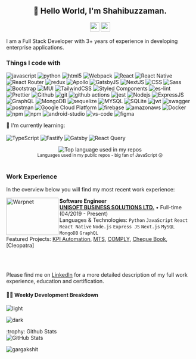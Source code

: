 <h2 align="center">👋 Hello World, I'm Shahibuzzaman.</h2>



<p align="center"><a href="https://www.twitter.com/shahibuzzaman"><img src="https://img.shields.io/badge/twitter-%231DA1F2.svg?&style=for-the-badge&logo=twitter&logoColor=white" height=25></a> <a href="https://www.linkedin.com/in/shahibuzzaman"><img src="https://img.shields.io/badge/linkedin-%230077B5.svg?&style=for-the-badge&logo=linkedin&logoColor=white" height=25></a>   </p>


I am a Full Stack Developer with 3+ years of experience in developing enterprise applications.

<h3>Things I code with</h3>
<p>
    <img alt="javascript" src="https://img.shields.io/badge/JavaScript-323330?style=flat-squar&logo=javascript&logoColor=F7DF1E" />
    <img alt="python" src="https://img.shields.io/badge/python-3670A0?style=flat-square&logo=python&logoColor=ffdd54" />
    <img alt="html5" src="https://img.shields.io/badge/-HTML5-E34F26?style=flat-square&logo=html5&logoColor=white" />
    <img alt="Webpack" src="https://img.shields.io/badge/webpack-%238DD6F9.svg?style=flat-square&logo=webpack&logoColor=black" /> 
    <img alt="React" src="https://img.shields.io/badge/react-%2320232a.svg?style=flat-square&logo=react&logoColor=%2361DAFB" />
    <img alt="React Native" src="https://img.shields.io/badge/React_Native-20232A?style=flat-square&logo=react&logoColor=61DAFB" />
    <img alt="React Router" src="https://img.shields.io/badge/React_Router-CA4245?style=flat-square&logo=react-router&logoColor=white" />
    <img alt="redux" src="https://img.shields.io/badge/-Redux-764ABC?style=flat-square&logo=redux&logoColor=white" />
    <img alt="Apollo" src="https://img.shields.io/badge/-Apollo%20GraphQL-311C87?style=flat-square&logo=apollo-graphql&logoColor=white" />
    <img alt="GatsbyJS" src="https://img.shields.io/badge/Gatsby-663399?style=flat-square&logo=gatsby&logoColor=white" />
    <img alt="NextJS" src="https://img.shields.io/badge/Next-black?style=flat-square&logo=next.js&logoColor=white" />
    <img alt="CSS" src="https://img.shields.io/badge/CSS3-1572B6?style=flat-square&logo=css3&logoColor=white" />
    <img alt="Sass" src="https://img.shields.io/badge/-Sass-CC6699?style=flat-square&logo=sass&logoColor=white" />
    <img alt="Bootstrap" src="https://img.shields.io/badge/Bootstrap-563D7C?style=flat-square&logo=bootstrap&logoColor=white" />
    <img alt="MUI" src="https://img.shields.io/badge/MUI-%230081CB.svg?style=flat-square&logo=mui&logoColor=white" />
    <img alt="TailwindCSS" src="https://img.shields.io/badge/Tailwind_CSS-38B2AC?style=flat-square&logo=tailwind-css&logoColor=white" />
    <img alt="Styled Components" src="https://img.shields.io/badge/-Styled_Components-db7092?style=flat-square&logo=styled-components&logoColor=white" />
    <img alt="es-lint" src="https://img.shields.io/badge/ESLint-4B3263?style=flat-square&logo=eslint&logoColor=white" />
    <img alt="Prettier" src="https://img.shields.io/badge/-Prettier-F7B93E?style=flat-square&logo=prettier&logoColor=white" />
    <img alt="Github" src="https://img.shields.io/badge/GitHub-100000?style=flat-square&logo=github&logoColor=white" />
    <img alt="git" src="https://img.shields.io/badge/-Git-F05032?style=flat-square&logo=git&logoColor=white" />
    <img alt="github actions" src="https://img.shields.io/badge/-Github_Actions-2088FF?style=flat-square&logo=github-actions&logoColor=white" />
    <img alt="jest" src="https://img.shields.io/badge/Jest-323330?style=flat-square&logo=Jest&logoColor=white" />
    <img alt="Nodejs" src="https://img.shields.io/badge/node.js-6DA55F?style=flat-square&logo=node.js&logoColor=white" />
    <img alt="ExpressJS" src="https://img.shields.io/badge/express.js-%23404d59.svg?style=flat-square&logo=express&logoColor=%2361DAFB" />
    <img alt="GraphQL" src="https://img.shields.io/badge/-GraphQL-E10098?style=flat-square&logo=graphql&logoColor=white" />
    <img alt="MongoDB" src="https://img.shields.io/badge/-MongoDB-13aa52?style=flat-square&logo=mongodb&logoColor=white" />
    <img alt="sequelize" src="https://img.shields.io/badge/sequelize-323330?style=flat-square&logo=sequelize&logoColor=blue" />
    <img alt="MYSQL" src="https://img.shields.io/badge/MySQL-005C84?style=flat-square&logo=mysql&logoColor=white" />
    <img alt="SQLite" src="https://img.shields.io/badge/sqlite-%2307405e.svg?style=flat-square&logo=sqlite&logoColor=white" />
    <img alt="jwt" src="https://img.shields.io/badge/json%20web%20tokens-323330?style=flat-square&logo=json-web-tokens&logoColor=pink" />
    <img alt="swagger" src="https://img.shields.io/badge/-Swagger-%23Clojure?style=flat-squar&logo=swagger&logoColor=white" />
    <img alt="postman" src="https://img.shields.io/badge/Postman-FF6C37?style=flat-square&logo=postman&logoColor=white" />
    <img alt="Google Cloud Platform" src="https://img.shields.io/badge/-Google_Cloud_Platform-1a73e8?style=flat-square&logo=google-cloud&logoColor=white" />
    <img alt="firebase" src="https://img.shields.io/badge/Firebase-039BE5?style=flat-square&logo=Firebase&logoColor=white" />
    <img alt="amazonaws" src="https://img.shields.io/badge/Amazon_AWS-FF9900?style=flat-squar&logo=amazonaws&logoColor=white" />
    <img alt="Docker" src="https://img.shields.io/badge/-Docker-46a2f1?style=flat-square&logo=docker&logoColor=white" />
    <img alt="npm" src="https://img.shields.io/badge/-NPM-CB3837?style=flat-square&logo=npm&logoColor=white" />
    <img alt="npm" src="https://img.shields.io/badge/yarn-%232C8EBB.svg?style=flat-square&logo=yarn&logoColor=white" />
    <img alt="android-studio" src="https://img.shields.io/badge/Android_Studio-32DE84?style=flat-square&logo=android-studio&logoColor=blue" />
    <img alt="vs-code" src="https://img.shields.io/badge/Visual_Studio_Code-0078D4?style=flat-square&logo=visual%20studio%20code&logoColor=white" />
    <img alt="figma" src="https://img.shields.io/badge/figma-%23F24E1E.svg?style=flat-square&logo=figma&logoColor=white" />
    


  
</p>

:page_with_curl: I'm currently learning:
<br><br>
![TypeScript](https://img.shields.io/badge/typescript-%23007ACC.svg?style=flat-square&logo=typescript&logoColor=white)
![Fastify](https://img.shields.io/badge/fastify-%23000000.svg?style=flat-square&logo=fastify&logoColor=white)
![Gatsby](https://img.shields.io/badge/Gatsby-%23663399.svg?style=flat-square&logo=gatsby&logoColor=white)
![React Query](https://img.shields.io/badge/-React%20Query-FF4154?style=flat-square&logo=react%20query&logoColor=white)

<div align="center">
  <img width="" src="https://github-readme-stats.vercel.app/api/top-langs/?username=shahibuzzaman&layout=compact&hide_title=1&card_width=300" alt="Top language used in my repos" />
  <br />
  <small>Languages used in my public repos - big fan of JavaScript 😛</small>
  <br />
  <br />
</div>

<div><h3>Work Experience</h3></div>

In the overview below you will find my most recent work experience:


[<img align="left" height="100px" width="140px" alt="Warpnet" src="https://i.postimg.cc/Nf2dmnmC/UBS-LOGO.jpg"/>](https://warpnet.nl/)

**Software Engineer** \
[**UNISOFT BUSINESS SOLUTIONS LTD.**](https://ubs-bd.com/) • Full-time (04/2019 - Present) \
Languages & Technologies: `Python` `JavaScript` `React` `React Native` `Node.js` `Express JS` `Next.js` `MySQL` `MongoDB` `GraphQL` \
Featured Projects: [KPI Automation](https://github.com/warpnet/salt-lint), [MTS](https://github.com/warpnet/vscode-salt-lint), [COMPLY](https://github.com/warpnet/vscode-salt-lint), [Cheque Book](https://github.com/warpnet/vscode-salt-lint), [Cleopatra]
<br/>


<br/>
<br/>

Please find me on [LinkedIn](https://www.linkedin.com/in/roaldnefs/) for a more detailed description of my full work experience, education and certification.

#### 🏊‍♂️ Weekly Development Breakdown

![light](https://raw.githubusercontent.com/shahibuzzaman/shahibuzzaman/master/images/wakatime_weekly_language_stats.svg#gh-light-mode-only)

![dark](https://raw.githubusercontent.com/shahibuzzaman/shahibuzzaman/master/images/wakatime_weekly_language_stats_black.svg#gh-dark-mode-only)

<summary>:trophy: Github Stats</summary>
<img src="https://github-readme-stats.vercel.app/api?username=shahibuzzaman&amp;show_icons=true" alt="GitHub Stats">


<p align="left">
  <img
    src="https://komarev.com/ghpvc/?username=shahibuzzaman"
    alt="gargakshit"
  />
</p>

